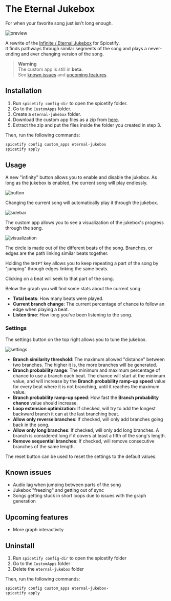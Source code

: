 # The Eternal Jukebox

For when your favorite song just isn't long enough.

![preview](https://raw.githubusercontent.com/Pithaya/spicetify-apps/main/custom-apps/eternal-jukebox/preview.png)

A rewrite of the [Infinite / Eternal Jukebox](https://eternalbox.dev/jukebox_index.html) for Spicetify.  
It finds pathways through similar segments of the song and plays a never-ending and ever changing version of the song.

> **Warning**  
> The custom app is still in **beta**.  
> See [known issues](#known-issues) and [upcoming features](#upcoming-features).

## Installation

1. Run `spicetify config-dir` to open the spicetify folder.
2. Go to the `CustomApps` folder.
3. Create a `eternal-jukebox` folder.
4. Download the custom app files as a zip from [here](https://github.com/Pithaya/spicetify-apps-dist/archive/refs/heads/dist/eternal-jukebox.zip).
5. Extract the zip and put the files inside the folder you created in step 3.

Then, run the following commands:

```sh
spicetify config custom_apps eternal-jukebox
spicetify apply
```

## Usage

A new "infinity" button allows you to enable and disable the jukebox. As long as the jukebox is enabled, the current song will play endlessly.

![button](https://raw.githubusercontent.com/Pithaya/spicetify-apps/main/custom-apps/eternal-jukebox/docs/button.JPG)

Changing the current song will automatically play it through the jukebox.

![sidebar](https://raw.githubusercontent.com/Pithaya/spicetify-apps/main/custom-apps/eternal-jukebox/docs/sidebar.JPG)

The custom app allows you to see a visualization of the jukebox's progress through the song.

![visualization](https://raw.githubusercontent.com/Pithaya/spicetify-apps/main/custom-apps/eternal-jukebox/docs/visualization.png)

The circle is made out of the different beats of the song. Branches, or edges are the path linking similar beats together.

Holding the `SHIFT` key allows you to keep repeating a part of the song by "jumping" through edges linking the same beats.

Clicking on a beat will seek to that part of the song.

Below the graph you will find some stats about the current song:

-   **Total beats**: How many beats were played.
-   **Current branch change**: The current percentage of chance to follow an edge when playing a beat.
-   **Listen time**: How long you've been listening to the song.

### Settings

The settings button on the top right allows you to tune the jukebox.

![settings](https://raw.githubusercontent.com/Pithaya/spicetify-apps/main/custom-apps/eternal-jukebox/docs/settings.png)

-   **Branch similarity threshold**: The maximum allowed "distance" between two branches. The higher it is, the more branches will be generated.
-   **Branch probability range**: The minimum and maximum percentage of chance to use a branch each beat. The chance will start at the minimum value, and will increase by the **Branch probability ramp-up speed** value for every beat where it is not branching, until it reaches the maximum value.
-   **Branch probability ramp-up speed**: How fast the **Branch probability chance** value should increase.
-   **Loop extension optimization**: If checked, will try to add the longest backward branch it can at the last branching beat.
-   **Allow only reverse branches**: If checked, will only add branches going back in the song.
-   **Allow only long branches**: If checked, will only add long branches. A branch is considered long if it covers at least a fifth of the song's length.
-   **Remove sequential branches**: If checked, will remove consecutive branches of the same length.

The reset button can be used to reset the settings to the default values.

## Known issues

-   Audio lag when jumping between parts of the song
-   Jukebox "freezing" and getting out of sync
-   Songs getting stuck in short loops due to issues with the graph generation

## Upcoming features

-   More graph interactivity

## Uninstall

1. Run `spicetify config-dir` to open the spicetify folder
2. Go to the `CustomApps` folder
3. Delete the `eternal-jukebox` folder

Then, run the following commands:

```sh
spicetify config custom_apps eternal-jukebox-
spicetify apply
```
